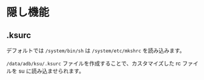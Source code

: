 # 隠し機能

## .ksurc

デフォルトでは `/system/bin/sh` は `/system/etc/mkshrc` を読み込みます。

`/data/adb/ksu/.ksurc` ファイルを作成することで、カスタマイズした rc ファイルを su に読み込ませられます。